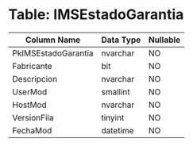 # Table: IMSEstadoGarantia

| Column Name | Data Type | Nullable |
|-------------|-----------|----------|
| PkIMSEstadoGarantia | nvarchar | NO |
| Fabricante | bit | NO |
| Descripcion | nvarchar | NO |
| UserMod | smallint | NO |
| HostMod | nvarchar | NO |
| VersionFila | tinyint | NO |
| FechaMod | datetime | NO |
